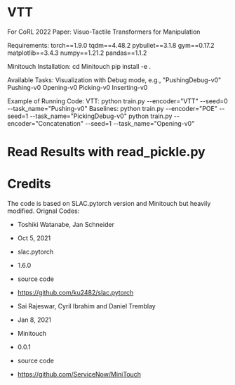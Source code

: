 # VTT
For CoRL 2022 Paper: Visuo-Tactile Transformers for Manipulation

Requirements:
torch==1.9.0
tqdm==4.48.2
pybullet==3.1.8
gym==0.17.2
matplotlib==3.4.3
numpy==1.21.2
pandas==1.1.2

Minitouch Installation:
cd Minitouch
pip install -e .

Available Tasks: Visualization with Debug mode, e.g., "PushingDebug-v0"
Pushing-v0
Opening-v0
Picking-v0
Inserting-v0


Example of Running Code:
VTT:
python train.py --encoder="VTT" --seed=0 --task_name="Pushing-v0"
Baselines:
python train.py --encoder="POE" --seed=1 --task_name="PickingDebug-v0"
python train.py --encoder="Concatenation" --seed=1 --task_name="Opening-v0"

# Read Results with read_pickle.py

# Credits
The code is based on SLAC.pytorch version and Minitouch but heavily modified.
Orignal Codes:

- Toshiki Watanabe, Jan Schneider
- Oct 5, 2021
- slac.pytorch
- 1.6.0
- source code
- https://github.com/ku2482/slac.pytorch

- Sai Rajeswar, Cyril Ibrahim and Daniel Tremblay
- Jan 8, 2021
- Minitouch
- 0.0.1
- source code
- https://github.com/ServiceNow/MiniTouch
